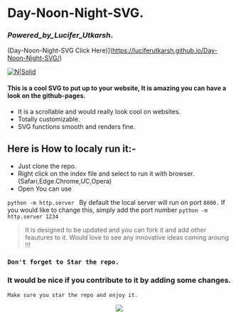 # Day-Noon-Night-SVG.
### _Powered_by_Lucifer_Utkarsh_.
   (Day-Noon-Night-SVG
Click Here)](https://luciferutkarsh.github.io/Day-Noon-Night-SVG/)

[![N|Solid](https://img.shields.io/badge/Powered%20by-LuciferUtkarsh-green)](https://www.luciferutkarsh.ml/)

#### This is a cool SVG to put up to your website, It is amazing you can have a look on the github-pages.
- It is a scrollable and would really look cool on websites.
- Totally customizable.
- SVG functions smooth and renders fine.

## Here is How to localy run it:-
- Just clone the repo.
- Right click on the index file and select to run it with browser.(Safari,Edge.Chrome,UC,Opera)
- Open You can use 

```python -m http.server ```
By default the local server will run on port ```8000.``` If you would like to change this, simply add the port number
```python -m http.server 1234```


> It is designed to be updated and you can fork it and 
add other feautures to  it. 
Would love to see any innovative ideas coming aroung !!!
### ```Don't forget to Star the repo.```
### It would be nice if you contribute to it by adding some changes.
    Make sure you star the repo and enjoy it.
<div style="text-align:center"><img src="https://upload.wikimedia.org/wikipedia/commons/thumb/e/e0/SNice.svg/220px-SNice.svg.png" /></div>
